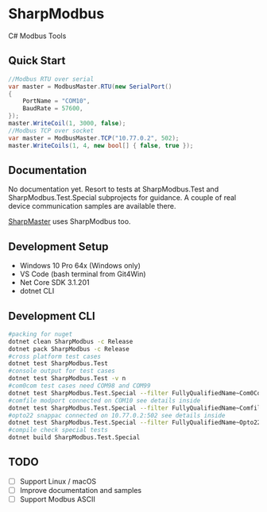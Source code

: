 # SharpModbus

C# Modbus Tools

## Quick Start

```csharp
//Modbus RTU over serial
var master = ModbusMaster.RTU(new SerialPort()
{
    PortName = "COM10",
    BaudRate = 57600,
});
master.WriteCoil(1, 3000, false);
//Modbus TCP over socket
var master = ModbusMaster.TCP("10.77.0.2", 502);
master.WriteCoils(1, 4, new bool[] { false, true });
```

## Documentation

No documentation yet. Resort to tests at SharpModbus.Test and SharpModbus.Test.Special subprojects for guidance. A couple of real device communication samples are available there.

[SharpMaster](https://github.com/samuelventura/SharpMaster) uses SharpModbus too.

## Development Setup

- Windows 10 Pro 64x (Windows only)
- VS Code (bash terminal from Git4Win)
- Net Core SDK 3.1.201
- dotnet CLI

## Development CLI

```bash
#packing for nuget
dotnet clean SharpModbus -c Release
dotnet pack SharpModbus -c Release
#cross platform test cases
dotnet test SharpModbus.Test
#console output for test cases
dotnet test SharpModbus.Test -v n
#com0com test cases need COM98 and COM99
dotnet test SharpModbus.Test.Special --filter FullyQualifiedName~Com0ComSlaveTest
#comfile modport connected on COM10 see details inside
dotnet test SharpModbus.Test.Special --filter FullyQualifiedName~ComfileModportTest
#opto22 snappac connected on 10.77.0.2:502 see details inside
dotnet test SharpModbus.Test.Special --filter FullyQualifiedName~Opto22SnapPacTest
#compile check special tests
dotnet build SharpModbus.Test.Special
```

## TODO

- [ ] Support Linux / macOS
- [ ] Improve documentation and samples
- [ ] Support Modbus ASCII